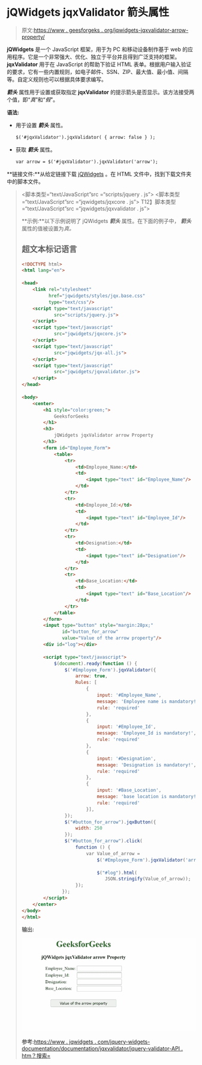 # jQWidgets jqxValidator 箭头属性

> 原文:[https://www . geesforgeks . org/jqwidgets-jqxvalidator-arrow-property/](https://www.geeksforgeeks.org/jqwidgets-jqxvalidator-arrow-property/)

**jQWidgets** 是一个 JavaScript 框架，用于为 PC 和移动设备制作基于 web 的应用程序。它是一个非常强大、优化、独立于平台并且得到广泛支持的框架。 **jqxValidator** 用于在 JavaScript 的帮助下验证 HTML 表单。根据用户输入验证的要求，它有一些内置规则，如电子邮件、SSN、ZIP、最大值、最小值、间隔等。自定义规则也可以根据具体要求编写。

***箭头*** 属性用于设置或获取指定 **jqxValidator** 的提示箭头是否显示。该方法接受两个值，即“*真*”和“*假*”。

**语法:**

*   用于设置 ***箭头*** 属性。

    ```html
    $('#jqxValidator').jqxValidator( { arrow: false } );  
    ```

*   获取 ***箭头*** 属性。

    ```html
    var arrow = $('#jqxValidator').jqxValidator('arrow'); 
    ```

**链接文件:**从给定链接下载 [jQWidgets](https://www.jqwidgets.com/download/) 。在 HTML 文件中，找到下载文件夹中的脚本文件。

> <link rel="”stylesheet”" href="”jqwidgets/styles/jqx.base.css”" type="”text/css”">
> <脚本类型=“text/JavaScript”src =“scripts/jquery . js”></脚本>
> <脚本类型=“text/JavaScript”src =“jqwidgets/jqxcore . js”></脚本>
> T12】脚本类型=“text/JavaScript”src =“jqwidgets/jqxvalidator . js”></脚本

**示例:**以下示例说明了 jQWidgets ***箭头*** 属性。在下面的例子中， ***箭头*** 属性的值被设置为*真。*

## 超文本标记语言

```html
<!DOCTYPE html>
<html lang="en">

<head>
    <link rel="stylesheet" 
          href="jqwidgets/styles/jqx.base.css" 
          type="text/css"/>
    <script type="text/javascript" 
            src="scripts/jquery.js">
    </script>
    <script type="text/javascript" 
            src="jqwidgets/jqxcore.js">
    </script>
    <script type="text/javascript" 
            src="jqwidgets/jqx-all.js">
    </script>
    <script type="text/javascript" 
            src="jqwidgets/jqxvalidator.js">
    </script>
</head>

<body>
    <center>
        <h1 style="color:green;">
            GeeksforGeeks
        </h1>
        <h3>
            jQWidgets jqxValidator arrow Property
        </h3>
        <form id="Employee_Form">
            <table>
                <tr>
                    <td>Employee_Name:</td>
                    <td>
                        <input type="text" id="Employee_Name"/>
                    </td>
                </tr>
                <tr>
                    <td>Employee_Id:</td>
                    <td>
                        <input type="text" id="Employee_Id"/>
                    </td>
                </tr>
                <tr>
                    <td>Designation:</td>
                    <td>
                        <input type="text" id="Designation"/>
                    </td>
                </tr>
                <tr>
                    <td>Base_Location:</td>
                    <td>
                        <input type="text" id="Base_Location"/>
                    </td>
                </tr>
            </table>
        </form>
        <input type="button" style="margin:28px;" 
               id="button_for_arrow" 
               value="Value of the arrow property"/>
        <div id="log"></div>

        <script type="text/javascript">
            $(document).ready(function () {
                $('#Employee_Form').jqxValidator({
                    arrow: true,
                    Rules: [
                        {
                            input: '#Employee_Name',
                            message: 'Employee name is mandatory!',
                            rule: 'required'
                        },
                        {
                            input: '#Employee_Id',
                            message: 'Employee_Id is mandatory!',
                            rule: 'required'
                        },
                        {
                            input: '#Designation',
                            message: 'Designation is mandatory!',
                            rule: 'required'
                        },
                        {
                            input: '#Base_Location',
                            message: 'base location is mandatory!',
                            rule: 'required'
                        }],
                });
                $("#button_for_arrow").jqxButton({
                    width: 250
                });
                $("#button_for_arrow").click(
                    function () {
                        var Value_of_arrow =
                            $('#Employee_Form').jqxValidator('arrow');

                            $("#log").html(
                               JSON.stringify(Value_of_arrow));
                    });
               });
        </script>
    </center>
</body>
</html>
```

**输出:**

![](img/1437b38e17bf88937aaa94c088a8fb63.png)

**参考:**[https://www . jqwidgets . com/jquery-widgets-documentation/documentation/jqxvalidator/jquery-validator-API . htm？搜索=](https://www.jqwidgets.com/jquery-widgets-documentation/documentation/jqxvalidator/jquery-validator-api.htm?search=)